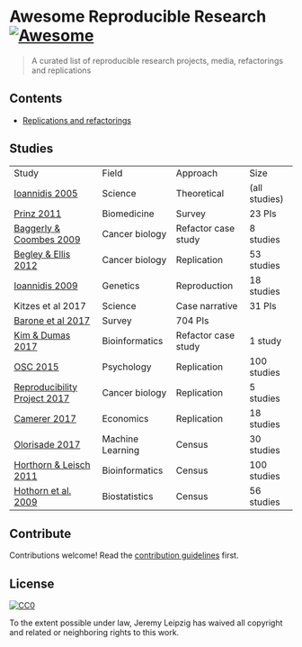 # Awesome Reproducible Research [![Awesome](https://cdn.rawgit.com/sindresorhus/awesome/d7305f38d29fed78fa85652e3a63e154dd8e8829/media/badge.svg)](https://github.com/sindresorhus/awesome)

> A curated list of reproducible research projects, media, refactorings and replications


## Contents

- [Replications and refactorings](#section)


## Studies
<table>
  <tr>
   <td>Study
   </td>
   <td>Field
   </td>
   <td>Approach
   </td>
   <td>Size
   </td>
  </tr>
  <tr>
   <td><a href="https://www.ncbi.nlm.nih.gov/pubmed/16060722">Ioannidis 2005</a>
   </td>
   <td>Science
   </td>
   <td>Theoretical
   </td>
   <td>(all studies)
   </td>
  </tr>
  <tr>
   <td><a href="http://www.nature.com/nrd/journal/v10/n9/full/nrd3439-c1.html">Prinz 2011</a>
   </td>
   <td>Biomedicine
   </td>
   <td>Survey
   </td>
   <td>23 PIs
   </td>
  </tr>
  <tr>
   <td><a href="https://arxiv.org/pdf/1010.1092.pdf">Baggerly & Coombes 2009</a>
   </td>
   <td>Cancer biology
   </td>
   <td>Refactor case study
   </td>
   <td>8 studies
   </td>
  </tr>
  <tr>
   <td><a href="https://www.nature.com/nature/journal/v483/n7391/full/483531a.html">Begley & Ellis 2012</a>
   </td>
   <td>Cancer biology
   </td>
   <td>Replication
   </td>
   <td>53 studies
   </td>
  </tr>
  <tr>
   <td><a href="https://www.nature.com/articles/ng.295">Ioannidis 2009</a>
   </td>
   <td>Genetics
   </td>
   <td>Reproduction
   </td>
   <td>18 studies
   </td>
  </tr>
  <tr>
   <td>Kitzes et al 2017
   </td>
   <td>Science
   </td>
   <td>Case narrative
   </td>
   <td>31 PIs
   </td>
  </tr>
  <tr>
   <td><a href="http://journals.plos.org/ploscompbiol/article?id=10.1371/journal.pcbi.1005755">Barone et al 2017</a>
   </td>
   <td>Survey
   </td>
   <td>704 PIs
   </td>
  </tr>
  <tr>
   <td><a href="https://www.biorxiv.org/content/biorxiv/early/2017/10/31/143503.full.pdf?%3Fcollection=">Kim & Dumas 2017</a>
   </td>
   <td>Bioinformatics
   </td>
   <td>Refactor case study
   </td>
   <td>1 study
   </td>
  </tr>
  <tr>
   <td><a href="http://science.sciencemag.org/content/349/6251/aac4716">OSC 2015</a>
   </td>
   <td>Psychology
   </td>
   <td>Replication
   </td>
   <td>100 studies
   </td>
  </tr>
  <tr>
   <td><a href="https://elifesciences.org/articles/23383#abstract">Reproducibility Project 2017</a>
   </td>
   <td>Cancer biology
   </td>
   <td>Replication
   </td>
   <td>5 studies
   </td>
  </tr>
  <tr>
   <td><a href="http://science.sciencemag.org/content/351/6280/1433">Camerer 2017</a>
   </td>
   <td>Economics
   </td>
   <td>Replication
   </td>
   <td>18 studies
   </td>
  </tr>
  <tr>
   <td><a href="https://openreview.net/pdf?id=By4l2PbQ-">Olorisade 2017</a>
   </td>
   <td>Machine Learning
   </td>
   <td>Census
   </td>
   <td>30 studies
   </td>
  </tr>
  <tr>
   <td><a href="https://academic.oup.com/bib/article/12/3/288/258098/Case-studies-in-reproducibility">Horthorn & Leisch 2011</a>
   </td>
   <td>Bioinformatics
   </td>
   <td>Census
   </td>
   <td>100 studies
   </td>
  </tr>
  <tr>
   <td><a href="http://onlinelibrary.wiley.com/doi/10.1002/bimj.200900154/full">Hothorn et al. 2009</a>
   </td>
   <td>Biostatistics
   </td>
   <td>Census
   </td>
   <td>56 studies
   </td>
  </tr>
</table>

## Contribute

Contributions welcome! Read the [contribution guidelines](contributing.md) first.


## License

[![CC0](http://mirrors.creativecommons.org/presskit/buttons/88x31/svg/cc-zero.svg)](http://creativecommons.org/publicdomain/zero/1.0)

To the extent possible under law, Jeremy Leipzig has waived all copyright and
related or neighboring rights to this work.
